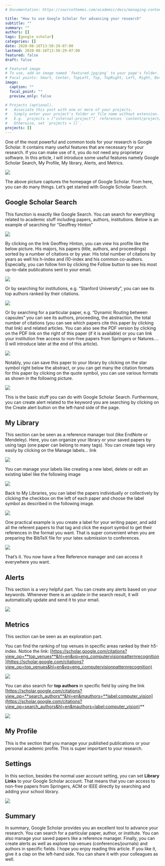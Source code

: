 ```yaml
---
# Documentation: https://sourcethemes.com/academic/docs/managing-content/

title: "How to use Google Scholar for advancing your research"
subtitle: ""
summary: ""
authors: []
tags: [google scholar]
categories: []
date: 2020-08-16T13:50:29-07:00
lastmod: 2020-08-16T13:50:29-07:00
featured: false
draft: false

# Featured image
# To use, add an image named `featured.jpg/png` to your page's folder.
# Focal points: Smart, Center, TopLeft, Top, TopRight, Left, Right, BottomLeft, Bottom, BottomRight.
image:
  caption: ""
  focal_point: ""
  preview_only: false

# Projects (optional).
#   Associate this post with one or more of your projects.
#   Simply enter your project's folder or file name without extension.
#   E.g. `projects = ["internal-project"]` references `content/project/deep-learning/index.md`.
#   Otherwise, set `projects = []`.
projects: []
---
```


One of the most powerful and common tools for your research is Google Scholar. It contains many useful features that are necessary for your research. If you can make use of it, you do not need any proprietary software. In this article, I will introduce some useful features namely Google Scholar Search, My Profile, My library, Alerts, and Metrics.

![](https://cdn-images-1.medium.com/max/4372/1*a9izr3ZSmj8Lqo-qoHoriw.png)

The above picture captures the homepage of Google Scholar. From here, you can do many things. Let’s get started with Google Scholar Search.

## **Google Scholar Search**

This function is exactly like Google Search. You can search for everything related to academic stuff including papers, authors, institutions. Below is an example of searching for “Geoffrey Hinton”

![](https://cdn-images-1.medium.com/max/4248/1*cL9V7OSlH3X5CKbY7rYNTQ.png)

By clicking on the link Geoffrey Hinton, you can view his profile like the below picture. His majors, his papers (title, authors, and proceedings) sorted by a number of citations or by year. His total number of citations by years as well his h-index and i10-index and his common co-authors. Especially, you can follow him by clicking the Follow button to see his most up-to-date publications sent to your email.

![](https://cdn-images-1.medium.com/max/5012/1*UwHFfZgu3h1c4SPWye96-g.png)

Or by searching for institutions, e.g. “Stanford University”, you can see its top authors ranked by their citations.

![](https://cdn-images-1.medium.com/max/4304/1*8U6-s6jEY4CDkeRMDtDrvQ.png)

Or by searching for a particular paper, e.g. “Dynamic Routing between capsules” you can see its authors, proceeding, the abstraction, the total number of citations (you can see which papers cite this paper by clicking that link) and related articles. You can also see the PDF version by clicking on the PDF link on the right of this paper (if it is available) or you can link your institution free access to non-free papers from Springers or Natures…. (I will introduce later at the end of this article).

![](https://cdn-images-1.medium.com/max/4364/1*FRqTfpTdUAhlheqS8ViA8A.png)

Notably, you can save this paper to your library by clicking on the star symbol right below the abstract, or you can get many the citation formats for this paper by clicking on the quote symbol, you can use various formats as shown in the following picture.

![](https://cdn-images-1.medium.com/max/2084/1*QuRi_Sf6MeCBOypeP3Uj6w.png)

This is the basic stuff you can do with Google Scholar Search. Furthermore, you can create alert related to the keyword you are searching by clicking on the Create alert button on the left-hand side of the page.

## **My Library**

This section can be seen as a reference manager tool (like EndNote or Mendeley). Here, you can organize your library or your saved papers by using tags (one paper can belong to many tags). You can create tags very easily by clicking on the Manage labels… link

![](https://cdn-images-1.medium.com/max/3372/1*jCW_N26TqkK0ONMDxRDbPg.png)

You can manage your labels like creating a new label, delete or edit an existing label like the following image

![](https://cdn-images-1.medium.com/max/3732/1*Zlgmfna5ytWgcGr1_ukrFw.png)

Back to My Libraries, you can label the papers individually or collectively by clicking the checkbox on the left of each paper and choose the label symbol as described in the following image.

![](https://cdn-images-1.medium.com/max/3716/1*Y-UYp8y98qzCeZtUUuTKkA.png)

One practical example is you create a label for your writing paper, and add all the referent papers to that tag and click the export symbol to get their references in the format you want. That is super convenient when you are preparing the BibTeX file for your latex submission to conferences.

![](https://cdn-images-1.medium.com/max/2524/1*q9AO4kEESQuqAV526-kyVw.png)

That’s it. You now have a free Reference manager and can access it everywhere you want.

## Alerts

This section is a very helpful part. You can create any alerts based on your keywords. Whenever there is an update in the search result, it will automatically update and send it to your email.

![](https://cdn-images-1.medium.com/max/3800/1*W1OLpQywR_sFrUONHamlWg.png)

## Metrics

This section can be seen as an exploration part.

You can find the ranking of top venues in specific areas ranked by their h5-index. Notice the link: [https://scholar.google.com/citations?view_op=**top_venues**&hl=en&vq=eng_computervisionpatternrecognition](https://scholar.google.com/citations?view_op=top_venues&hl=en&vq=eng_computervisionpatternrecognition)

![](https://cdn-images-1.medium.com/max/4452/1*6ZsfA5BuDcPaTPqIPtaq2g.png)

You can also search for **top authors** in specific field by using the link [https://scholar.google.com/citations?view_op=**search_authors**&hl=en&mauthors=**label:computer_vision](https://scholar.google.com/citations?view_op=search_authors&hl=en&mauthors=label:computer_vision)**

![](https://cdn-images-1.medium.com/max/4640/1*FQAb4kNBcskTxM38wLqqLg.png)

## My Profile

This is the section that you manage your published publications or your personal academic profile. This is super important to your research.

## Settings

In this section, besides the normal user account setting, you can set **Library Links** to your Google Scholar account. That means that you can access to non-free papers from Springers, ACM or IEEE directly by searching and adding your school library.

![](https://cdn-images-1.medium.com/max/3940/1*0X99DVyZxnNFDd4xpuoviQ.png)

## Summary

In summary, Google Scholar provides you an excellent tool to advance your research. You can search for a particular paper, author, or institute. You can also manage your saved papers like a reference manager. Finally, you can create alerts as well as explore top venues (conferences/journals) and authors in specific fields. I hope you enjoy reading this article. If you like it, give it a clap on the left-hand side. You can share it with your colleagues as well.

